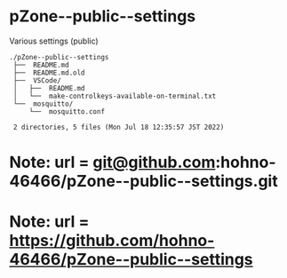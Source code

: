 # pZone--public--settings

Various settings (public)

    ./pZone--public--settings
     ├──  README.md
     ├──  README.md.old
     ├──  VSCode/
     │   ├──  README.md
     │   └──  make-controlkeys-available-on-terminal.txt
     └──  mosquitto/
         └──  mosquitto.conf
     
     2 directories, 5 files (Mon Jul 18 12:35:57 JST 2022)



# Note: url = git@github.com:hohno-46466/pZone--public--settings.git
# Note: url = https://github.com/hohno-46466/pZone--public--settings
